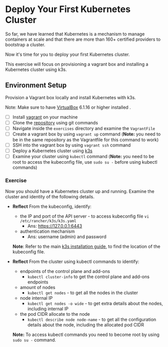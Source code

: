 # Deploy Your First Kubernetes Cluster

So far, we have learned that Kubernetes is a mechanism to manage containers at scale and that there are more than 160+ certified providers to bootstrap a cluster.

Now it's time for you to deploy your first Kubernetes cluster.

This exercise will focus on provisioning a vagrant box and installing a Kubernetes cluster using k3s.

## Environment Setup

Provision a Vagrant box locally and install Kubernetes with k3s.

Note: Make sure to have [VirtualBox](https://www.virtualbox.org/wiki/Downloads) 6.1.16 or higher installed .

- [ ] Install [vagrant](https://www.vagrantup.com/) on your machine
- [ ] Clone the [repository](https://github.com/udacity/nd064_course_1) using git commands
- [ ] Navigate inside the `exercises` directory and examine the `VagrantFile`
- [ ] Create a vagrant box by using `vagrant up` command (**Note:** you need to be in the same repository as the Vagrantfile for this command to work)
- [ ] SSH into the vagrant box by using `vagrant ssh` command
- [ ] Deploy a Kubernetes cluster using [k3s](https://k3s.io/)
- [ ] Examine your cluster using `kubectl` command (**Note:** you need to be root to access the kubeconfig file, use `sudo su -` before using kubectl commands)

### Exercise

Now you should have a Kubernetes cluster up and running. Examine the cluster and identity of the following details.

- **Reflect**
From the kubeconfig, identify:

  - the IP and port of the API server - to access kubeconfig file `vi /etc/rancher/k3s/k3s.yaml`
    - Ans: <https://127.0.0.1:6443>
  - authentication mechanism
    - Ans: username (admin) and password

  **Note**: Refer to the main [k3s installation guide](https://rancher.com/docs/k3s/latest/en/quick-start/#install-script), to find the location of the kubeconfig file.

- **Reflect**
From the cluster using kubectl commands to identify:

  - endpoints of the control plane and add-ons
    - `kubectl cluster-info` to get the control plane and add-ons endpoints
  - amount of nodes
    - `kubectl get nodes` - to get all the nodes in the cluster
  - node internal IP
    - `kubectl get nodes -o wide` - to get extra details about the nodes, including internal IP
  - the pod CIDR allocate to the node
    - `kubectl describe node node-name` - to get all the configuration details about the node, including the allocated pod CIDR

  **Note:** To access kubectl commands you need to become root by using `sudo su -` command.